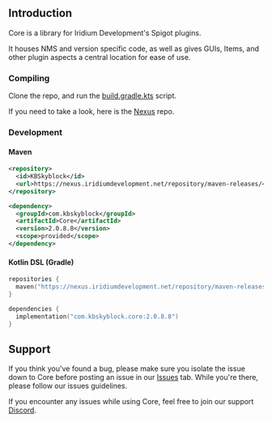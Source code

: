 
## Introduction

Core is a library for Iridium Development's Spigot plugins.

It houses NMS and version specific code, as well as gives GUIs, Items, and other plugin aspects a central location for ease of use.

### Compiling

Clone the repo, and run the [build.gradle.kts](https://github.com/Iridium-Development/Core/blob/master/build.gradle.kts) script.

If you need to take a look, here is the [Nexus](https://nexus.iridiumdevelopment.net/#browse/browse:maven-public:com%2Firidium%2FCore) repo.

### Development

#### Maven

```xml
<repository>
  <id>KBSkyblock</id>
  <url>https://nexus.iridiumdevelopment.net/repository/maven-releases/</url>
</repository>
```
```xml
<dependency>
  <groupId>com.kbskyblock</groupId>
  <artifactId>Core</artifactId>
  <version>2.0.8.8</version>
  <scope>provided</scope>
</dependency>
```

#### Kotlin DSL (Gradle)

```kts
repositories {
  maven("https://nexus.iridiumdevelopment.net/repository/maven-releases/")
}
```
```kts
dependencies {
  implementation("com.kbskyblock.core:2.0.8.8")
}
```

## Support

If you think you've found a bug, please make sure you isolate the issue down to Core before posting an issue in our [Issues](https://github.com/Iridium-Development/Core/issues) tab. While you're there, please follow our issues guidelines.

If you encounter any issues while using Core, feel free to join our support [Discord](https://discord.gg/6HJ73mWE7P).
